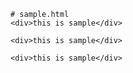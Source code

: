 ```cg:code:html
# sample.html
<div>this is sample</div>
```

```cg:code:html
<div>this is sample</div>
```

```cg:code
<div>this is sample</div>
```
